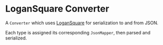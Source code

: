 LoganSquare Converter
=================

A `Converter` which uses [LoganSquare][1] for serialization to and from JSON.

Each type is assigned its corresponding `JsonMapper`, then parsed and serialized.

 [1]: https://github.com/bluelinelabs/LoganSquare
